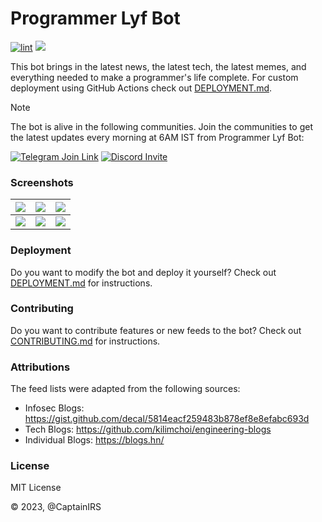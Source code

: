 # Programmer Lyf Bot

[![lint](https://github.com/CaptainIRS/programmer-lyf-bot/actions/workflows/lint.yml/badge.svg)](https://github.com/CaptainIRS/programmer-lyf-bot/actions/workflows/lint.yml)
![](https://img.shields.io/github/license/CaptainIRS/programmer-lyf-bot)

This bot brings in the latest news, the latest tech, the latest memes, and everything needed to make a programmer's life complete. For custom deployment using GitHub Actions check out [DEPLOYMENT.md](./DEPLOYMENT.md).

> [!NOTE]
> The bot is alive in the following communities. Join the communities to get the latest updates every morning at 6AM IST from Programmer Lyf Bot:
>
> [![Telegram Join Link](https://github.com/CaptainIRS/programmer-lyf-bot/assets/36656347/a5aa0750-6540-4cc8-a0de-b1df5612eea2)](https://t.me/ProgrammerLyf)
> [![Discord Invite](https://github.com/CaptainIRS/programmer-lyf-bot/assets/36656347/778bbe58-befe-44da-aef9-bd47b4215b9e)](https://discord.gg/wMr5YBCCmv)

### Screenshots

| ![](https://i.imgur.com/zwDmz93.jpg) | ![](https://i.imgur.com/MmraZXn.jpg) | ![](https://i.imgur.com/Svrc8bw.jpg) |
| --- | --- | --- |
| ![](https://i.imgur.com/DMg0lTt.png) | ![](https://i.imgur.com/UhZiX92.png) | ![](https://i.imgur.com/VgYc7O0.png) |

### Deployment

Do you want to modify the bot and deploy it yourself? Check out [DEPLOYMENT.md](./DEPLOYMENT.md) for instructions.

### Contributing

Do you want to contribute features or new feeds to the bot? Check out [CONTRIBUTING.md](./CONTRIBUTING.md) for instructions.

### Attributions

The feed lists were adapted from the following sources:
* Infosec Blogs: https://gist.github.com/decal/5814eacf259483b878ef8e8efabc693d
* Tech Blogs: https://github.com/kilimchoi/engineering-blogs
* Individual Blogs: https://blogs.hn/

### License

MIT License

© 2023, @CaptainIRS
